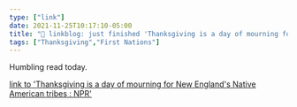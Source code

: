 ```yaml
---
type: ["link"]
date: 2021-11-25T10:17:10-05:00
title: "🔗 linkblog: just finished 'Thanksgiving is a day of mourning for New England's Native American tribes : NPR'"
tags: ["Thanksgiving","First Nations"]
---
```

Humbling read today.
 
[link to 'Thanksgiving is a day of mourning for New England's Native American tribes : NPR'](https://www.npr.org/2021/11/25/1059212893/native-american-tribes-are-gathering-in-plymouth-to-mourn-on-thanksgiving)
